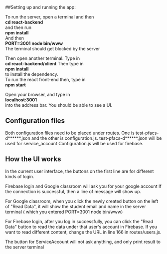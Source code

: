 ##Setting up and running the app: 

To run the server, open a terminal and then   
**cd react-backend**   
and then run   
**npm install**  
And then  
**PORT=3001 node bin/www**  
The terminal should get blocked by the server

Then open another terminal. Type in  
**cd react-backend/client** 
Then type in  
**npm install**  
to install the dependency.  
To run the react front-end then, type in   
**npm start**  

Open your browser, and type in  
**localhost:3001**  
into the address bar. You should be able to see a UI.

## Configuration files
Both configuration files need to be placed under routes.
One is test-pfacs-d******.json and the other is configuration.js.
test-pfacs-d******.json will be used for service_account
Configuration.js will be used for firebase.

## How the UI works
In the current user interface, the buttons on the first line are for different kinds of login.  
 
Firebase login and Google classroom will ask you for your google account
If the connection is successful, then a line of message will show up.

For Google classroom, when you click the newly created button on the left 
of "Read Data", it will show the student email and name in the server terminal (
which you entered PORT=3001 node bin/www) 

For Firebase login, after you log in successfully, you can click the "Read Data"
button to read the data under that user's account in Firebase. If you want to
read different content, change the URL in line 166 in routes/users.js.

The button for ServiceAccount will not ask anything, and only print result to the server terminal



  




